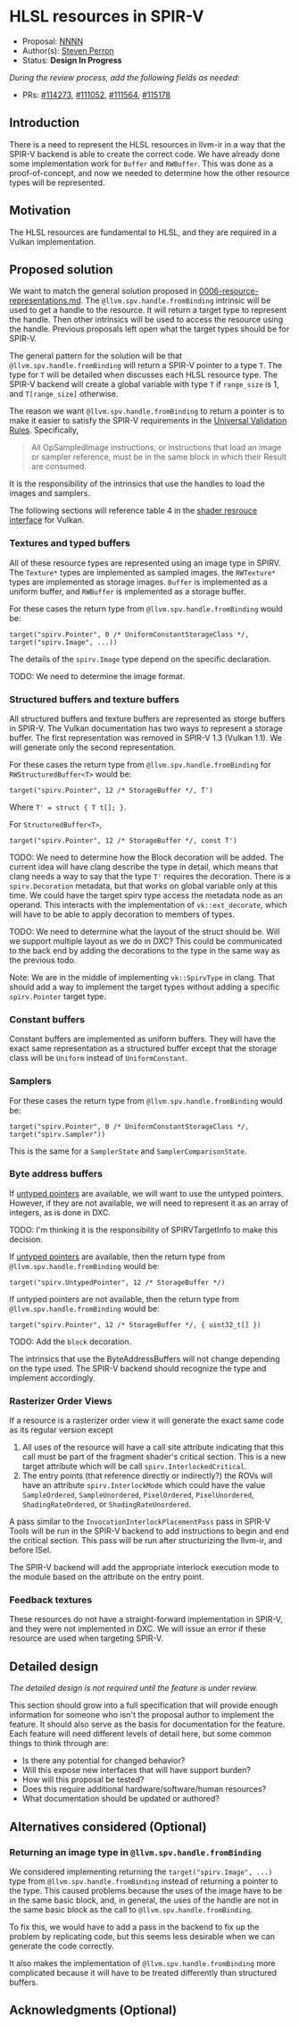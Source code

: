 <!-- {% raw %} -->

# HLSL resources in SPIR-V

*   Proposal: [NNNN](NNNN-spirv-resource-representation.md)
*   Author(s): [Steven Perron](https://github.com/s-perron)
*   Status: **Design In Progress**

*During the review process, add the following fields as needed:*

*   PRs: [#114273](https://github.com/llvm/llvm-project/pull/114273),
    [#111052](https://github.com/llvm/llvm-project/pull/111052),
    [#111564](https://github.com/llvm/llvm-project/pull/111564),
    [#115178](https://github.com/llvm/llvm-project/pull/115178)

## Introduction

There is a need to represent the HLSL resources in llvm-ir in a way that the
SPIR-V backend is able to create the correct code. We have already done some
implementation work for `Buffer` and `RWBuffer`. This was done as a
proof-of-concept, and now we needed to determine how the other resource types
will be represented.

## Motivation

The HLSL resources are fundamental to HLSL, and they are required in a Vulkan
implementation.

## Proposed solution

We want to match the general solution proposed in
[0006-resource-representations.md](0006-resource-representations.md). The
`@llvm.spv.handle.fromBinding` intrinsic will be used to get a handle to the
resource. It will return a target type to represent the handle. Then other
intrinsics will be used to access the resource using the handle. Previous
proposals left open what the target types should be for SPIR-V.

The general pattern for the solution will be that `@llvm.spv.handle.fromBinding`
will return a SPIR-V pointer to a type `T`. The type for `T` will be detailed
when discusses each HLSL resource type. The SPIR-V backend will create a global
variable with type `T` if `range_size` is 1, and `T[range_size]` otherwise.

The reason we want `@llvm.spv.handle.fromBinding` to return a pointer is to make
it easier to satisfy the SPIR-V requirements in the
[Universal Validation Rules](https://registry.khronos.org/SPIR-V/specs/unified1/SPIRV.html#_universal_validation_rules).
Specifically,

> All OpSampledImage instructions, or instructions that load an image or sampler
> reference, must be in the same block in which their Result <id> are consumed.

It is the responsibility of the intrinsics that use the handles to load the
images and samplers.

The following sections will reference table 4 in the
[shader resrouce interface](https://docs.vulkan.org/spec/latest/chapters/interfaces.html#interfaces-resources)
for Vulkan.

### Textures and typed buffers

All of these resource types are represented using an image type in SPIRV. The
`Texture*` types are implemented as sampled images. the `RWTexture*` types are
implemented as storage images. `Buffer` is implemented as a uniform buffer, and
`RWBuffer` is implemented as a storage buffer.

For these cases the return type from `@llvm.spv.handle.fromBinding` would be:

```llvm-ir
target("spirv.Pointer", 0 /* UniformConstantStorageClass */, target("spirv.Image", ...))
```

The details of the `spirv.Image` type depend on the specific declaration.

TODO: We need to determine the image format.

### Structured buffers and texture buffers

All structured buffers and texture buffers are represented as storge buffers in
SPIR-V. The Vulkan documentation has two ways to represent a storage buffer. The
first representation was removed in SPIR-V 1.3 (Vulkan 1.1). We will generate
only the second representation.

For these cases the return type from `@llvm.spv.handle.fromBinding` for
`RWStructuredBuffer<T>` would be:

```llvm-ir
target("spirv.Pointer", 12 /* StorageBuffer */, T')
```

Where `T' = struct { T t[]; }`.

For `StructuredBuffer<T>`,

```llvm-ir
target("spirv.Pointer", 12 /* StorageBuffer */, const T')
```

TODO: We need to determine how the Block decoration will be added. The current
idea will have clang describe the type in detail, which means that clang needs a
way to say that the type `T'` requires the decoration. There is a
`spirv.Decoration` metadata, but that works on global variable only at this
time. We could have the target spirv type access the metadata node as an
operand. This interacts with the implementation of `vk::ext_decorate`, which
will have to be able to apply decoration to members of types.

TODO: We need to determine what the layout of the struct should be. Will we
support multiple layout as we do in DXC? This could be communicated to the back
end by adding the decorations to the type in the same way as the previous todo.

Note: We are in the middle of implementing `vk::SpirvType` in clang. That should
add a way to implement the target types without adding a specific
`spirv.Pointer` target type.

### Constant buffers

Constant buffers are implemented as uniform buffers. They will have the exact
same representation as a structured buffer except that the storage class will be
`Uniform` instead of `UniformConstant`.

### Samplers

For these cases the return type from `@llvm.spv.handle.fromBinding` would be:

```llvm-ir
target("spirv.Pointer", 0 /* UniformConstantStorageClass */, target("spirv.Sampler"))
```

This is the same for a `SamplerState` and `SamplerComparisonState`.

### Byte address buffers

If
[untyped pointers](https://htmlpreview.github.io/?https://github.com/KhronosGroup/SPIRV-Registry/blob/main/extensions/KHR/SPV_KHR_untyped_pointers.html)
are available, we will want to use the untyped pointers. However, if they are
not available, we will need to represent it as an array of integers, as is done
in DXC.

TODO: I'm thinking it is the responsibility of SPIRVTargetInfo to make this
decision.

If
[untyped pointers](https://htmlpreview.github.io/?https://github.com/KhronosGroup/SPIRV-Registry/blob/main/extensions/KHR/SPV_KHR_untyped_pointers.html)
are available, then the return type from `@llvm.spv.handle.fromBinding` would
be:

```llvm-ir
target("spirv.UntypedPointer", 12 /* StorageBuffer */)
```

If untyped pointers are not available, then the return type from
`@llvm.spv.handle.fromBinding` would be:

```llvm-ir
target("spirv.Pointer", 12 /* StorageBuffer */, { uint32_t[] })
```

TODO: Add the `block` decoration.

The intrinsics that use the ByteAddressBuffers will not change depending on the
type used. The SPIR-V backend should recognize the type and implement
accordingly.

### Rasterizer Order Views

If a resource is a rasterizer order view it will generate the exact same code as
its regular version except

1.  All uses of the resource will have a call site attribute indicating that
    this call must be part of the fragment shader's critical section. This is a
    new target attribute which will be call `spirv.InterlockedCritical`.
2.  The entry points (that reference directly or indirectly?) the ROVs will have
    an attribute `spirv.InterlockMode` which could have the value
    `SampleOrdered`, `SampleUnordered`, `PixelOrdered`, `PixelUnordered`,
    `ShadingRateOrdered`, or `ShadingRateUnordered`.

A pass similar to the `InvocationInterlockPlacementPass` pass in SPIR-V Tools
will be run in the SPIR-V backend to add instructions to begin and end the
critical section. This pass will be run after structurizing the llvm-ir, and
before ISel.

The SPIR-V backend will add the appropriate interlock execution mode to the
module based on the attribute on the entry point.

### Feedback textures

These resources do not have a straight-forward implementation in SPIR-V, and
they were not implemented in DXC. We will issue an error if these resource are
used when targeting SPIR-V.

## Detailed design

*The detailed design is not required until the feature is under review.*

This section should grow into a full specification that will provide enough
information for someone who isn't the proposal author to implement the feature.
It should also serve as the basis for documentation for the feature. Each
feature will need different levels of detail here, but some common things to
think through are:

*   Is there any potential for changed behavior?
*   Will this expose new interfaces that will have support burden?
*   How will this proposal be tested?
*   Does this require additional hardware/software/human resources?
*   What documentation should be updated or authored?

## Alternatives considered (Optional)

### Returning an image type in `@llvm.spv.handle.fromBinding`

We considered implementing returning the `target("spirv.Image", ...)` type from
`@llvm.spv.handle.fromBinding` instead of returning a pointer to the type. This
caused problems because the uses of the image have to be in the same basic
block, and, in general, the uses of the handle are not in the same basic block
as the call to `@llvm.spv.handle.fromBinding`.

To fix this, we would have to add a pass in the backend to fix up the problem by
replicating code, but this seems less desirable when we can generate the code
correctly.

It also makes the implementation of `@llvm.spv.handle.fromBinding` more
complicated because it will have to be treated differently than structured
buffers.

## Acknowledgments (Optional)

<!-- {% endraw %} -->
